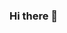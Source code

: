 ### Hi there 👋

<!--
**Szajnol/Szajnol** is a ✨ _special_ ✨ repository because its `README.md` (this file) appears on your GitHub profile.

Here are some ideas to get you started:

- 🔭 I’m currently working on Fivem Phone Script
- 🌱 I’m currently learning JavaScript
-->
